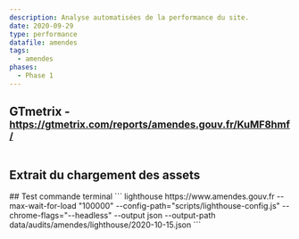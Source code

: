 ```yaml
---
description: Analyse automatisées de la performance du site.
date: 2020-09-29
type: performance
datafile: amendes
tags:
  - amendes
phases:
  - Phase 1
---
```


## GTmetrix - <small>https://gtmetrix.com/reports/amendes.gouv.fr/KuMF8hmf/</small>

<div style="max-width: 960px; margin:auto;">
  <img src="/amendes/documents/amendes-performances.png" alt="">
</div>

## Extrait du chargement des assets

<div style="margin:auto;">
  <img src="/amendes/documents/amendes-performances-thread.png" alt="">
</div>

<div class="d-none">
## Test commande terminal
```
lighthouse https://www.amendes.gouv.fr --max-wait-for-load "100000" --config-path="scripts/lighthouse-config.js" --chrome-flags="--headless" --output json --output-path data/audits/amendes/lighthouse/2020-10-15.json
```
</div>
